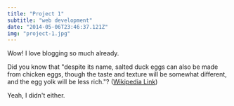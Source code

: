 ```yaml
---
title: "Project 1"
subtitle: "web development"
date: "2014-05-06T23:46:37.121Z"
img: "project-1.jpg"
---
```


Wow! I love blogging so much already.

Did you know that "despite its name, salted duck eggs can also be made from
chicken eggs, though the taste and texture will be somewhat different, and the
egg yolk will be less rich."?
([Wikipedia Link](http://en.wikipedia.org/wiki/Salted_duck_egg))

Yeah, I didn't either.
